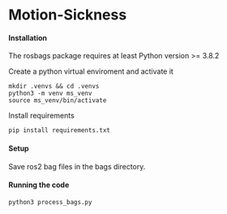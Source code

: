 # Motion-Sickness

#### Installation
The rosbags package requires at least Python version >= 3.8.2

Create a python virtual enviroment and activate it 
```
mkdir .venvs && cd .venvs
python3 -m venv ms_venv
source ms_venv/bin/activate
```

Install requirements
```
pip install requirements.txt
```

#### Setup
Save ros2 bag files in the bags directory.

#### Running the code
```
python3 process_bags.py
```